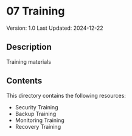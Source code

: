 # 07 Training
Version: 1.0
Last Updated: 2024-12-22

## Description
Training materials

## Contents
This directory contains the following resources:

- Security Training
- Backup Training
- Monitoring Training
- Recovery Training
